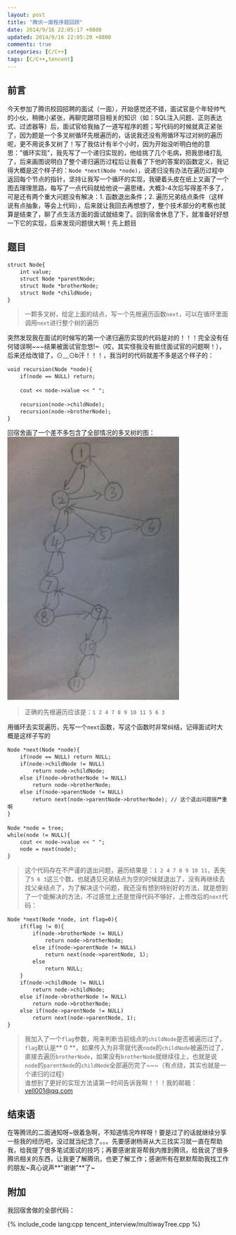 ```yaml
---
layout: post
title: "腾讯一面程序题回顾"
date: 2014/9/16 22:05:17 +0800 
updated: 2014/9/16 22:05:20 +0800 
comments: true
categories: [C/C++]
tags: [C/C++,tencent]
---
```

## 前言

今天参加了腾讯校园招聘的面试（一面），开始感觉还不错，面试官是个年轻帅气的小伙，稍微小紧张，再聊完跟项目相关的知识（如：SQL注入问题、正则表达式、过滤器等）后，面试官给我抽了一道写程序的题；写代码的时候就真正紧张了，因为题是一个多叉树循环先根遍历的，话说我还没有用循环写过对树的遍历呢，更不用说多叉树了！写了我估计有半个小时，因为开始没听明白他的意思："循环实现"，我先写了一个递归实现的，他给挑了几个毛病，把我思绪打乱了，后来画图说明白了整个递归遍历过程后让我看了下他的答案的函数定义，我记得大概是这个样子的：`Node *next(Node *node)`，说递归没有办法在遍历过程中返回每个节点的指针，坚持让我写一个循环的实现，我硬着头皮在纸上又画了一个图去理理思路，每写了一点代码就给他说一遍思绪，大概3-4次后写得差不多了，可是还有两个重大问题没有解决：1. 函数退出条件；2. 遍历兄弟结点条件（这样说有点抽象，等会上代码），后来就让我回去再想想了，整个技术部分的考察也就算是结束了，聊了点生活方面的面试就结束了。回到宿舍休息了下，就准备好好想一下它的实现，后来发现问题很大啊！先上题目

## 题目
```
struct Node{
    int value;
    struct Node *parentNode;
    struct Node *brotherNode;
    struct Node *childNode;
}
```  
> 一颗多叉树，给定上面的结点，写一个先根遍历函数`next`，可以在循环里面调用`next`进行整个树的遍历  

突然发现我在面试的时候写的第一个递归遍历实现的代码是对的！！！完全没有任何错误啊~~~结果被面试官忽悠!~（哎，其实怪我没有抵住面试官的问题啊！），后来还给改错了，⊙﹏⊙b汗！！！，我当时的代码就差不多是这个样子的：  

```
void recursion(Node *node){
    if(node == NULL) return;
    
    cout << node->value << " ";
    
    recursion(node->childNode);
    recursion(node->brotherNode);
}
```

回宿舍画了一个差不多包含了全部情况的多叉树的图：  
![](/images/tencent_interview/20140916224931.png)
> 正确的先根遍历应该是：`1 2 4 7 8 9 10 11 5 6 3`

用循环去实现遍历，先写一个`next`函数，写这个函数时非常纠结，记得面试时大概是这样子写的

```
Node *next(Node *node){
	if(node == NULL) return NULL;
    if(node->childNode != NULL)
        return node->childNode;
    else if(node->brotherNode != NULL)
        return node->brotherNode;
    else if(node->parentNode != NULL)
        return next(node->parentNode->brotherNode); // 这个退出问题很严重啊
}

Node *node = tree;
while(node != NULL){
    cout << node->value << " ";
    node = next(node);
}
```

> 这个代码存在不严谨的退出问题，遍历结果是：`1 2 4 7 8 9 10 11`，丢失了`5 6 3`这三个数，也就遇见兄弟结点为空的时候就退出了，没有再继续去找父亲结点了，为了解决这个问题，我还没有想到特别好的方法，就是想到了一个能解决的方法，不过感觉上还是觉得代码不够好，上修改后的`next`代码：

```
Node *next(Node *node, int flag=0){
    if(flag != 0){
        if(node->brotherNode != NULL)
            return node->brotherNode;
        else if(node->parentNode != NULL)
            return next(node->parentNode, 1);
        else 
            return NULL;
    }
    if(node->childNode != NULL)
        return node->childNode;
    else if(node->brotherNode != NULL)
        return node->brotherNode;
    else if(node->parentNode != NULL)
        return next(node->parentNode, 1);
}
```

> 我加入了一个`flag`参数，用来判断当前结点的`childNode`是否被遍历过了，`flag`默认是** 0 **，如果传入为非零就代表`node`的`childNode`被遍历过了，直接去遍历`brotherNode`，如果没有`brotherNode`就继续往上，也就是说`node`的`parentNode`的`childNode`全部遍历完了~~~（有点绕，其实也就是一个递归的过程）  
> 谁想到了更好的实现方法请第一时间告诉我啊！！！我的邮箱：[vell001@qq.com](mailto:vell001@qq.com)

## 结束语
在等腾讯的二面通知呀~很着急啊，不知道情况咋样呀！要是过了的话就继续分享一些我的经历吧，没过就当纪念了。。。先要感谢杨哥从大三找实习就一直在帮助我，给我提了很多笔试面试的技巧；再要感谢宣哥帮我内推到腾讯，给我说了很多腾讯相关的东西，让我更了解腾讯，也更了解工作；感谢所有在默默帮助我找工作的朋友~真心说声**"谢谢"**了~

## 附加
我回宿舍做的全部代码：  

{% include_code lang:cpp tencent_interview/multiwayTree.cpp %}

